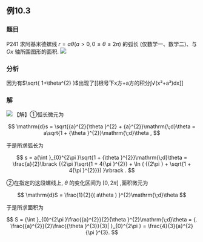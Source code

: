 ## 例10.3
### 题目
P241 求阿基米德螺线 $r = {a\theta }( {a > 0,0 \leq \theta \leq {2\pi }})$ 的弧长 (仅数学一、数学二)、与 ${Ox}$ 轴所围图形的面积.
![](https://img.hwenyi.live/202407011236667.webp)
### 分析
因为有$\sqrt{ 1+\theta^{2} }$出现了[[根号下x方+a方的积分∫√(x²+a²)dx]]
### 解
![](https://img.hwenyi.live/202410241101152.webp)
【解】①弧长微元为

$$
\mathrm{d}s = \sqrt{{a}^{2}{\theta }^{2} + {a}^{2}}\mathrm{\;d}\theta = a\sqrt{1 + {\theta }^{2}}\mathrm{\;d}\theta ,
$$

于是所求弧长为

$$
s = a{\int }_{0}^{2\pi }\sqrt{1 + {\theta }^{2}}\mathrm{\;d}\theta = \frac{a}{2}\lbrack {{2\pi }\sqrt{1 + 4{\pi }^{2}} + \ln ( {{2\pi } + \sqrt{1 + 4{\pi }^{2}}}) }\rbrack .
$$

②在指定的这段螺线上, $\theta$ 的变化区间为 $\lbrack {0,{2\pi }}\rbrack$ ,面积微元为

$$
\mathrm{d}S = \frac{1}{2}{( a\theta ) }^{2}\mathrm{\;d}\theta
$$

于是所求面积为

$$
S = {\int }_{0}^{2\pi }\frac{{a}^{2}}{2}{\theta }^{2}\mathrm{\;d}\theta = {. \frac{{a}^{2}}{2}\frac{{\theta }^{3}}{3}| }_{0}^{2\pi } = \frac{4}{3}{a}^{2}{\pi }^{3}.
$$